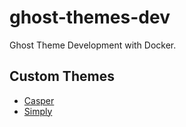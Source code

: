 # ghost-themes-dev

Ghost Theme Development with Docker.

## Custom Themes

- [Casper](https://github.com/TryGhost/Casper)
- [Simply](https://github.com/godofredoninja/simply)